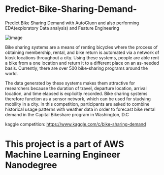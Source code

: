 # Predict-Bike-Sharing-Demand-
Predict Bike Sharing Demand with AutoGluon and also performing EDA(exploratory Data analysis) and Feature Engineering


![image](https://user-images.githubusercontent.com/62802231/210127470-62a160c7-b42b-4862-b796-7cd1b4dcc894.png)


Bike sharing systems are a means of renting bicycles where the process of obtaining membership, rental, and bike return is automated via a network of kiosk locations throughout a city. Using these systems, people are able rent a bike from a one location and return it to a different place on an as-needed basis. Currently, there are over 500 bike-sharing programs around the world.

The data generated by these systems makes them attractive for researchers because the duration of travel, departure location, arrival location, and time elapsed is explicitly recorded. Bike sharing systems therefore function as a sensor network, which can be used for studying mobility in a city. In this competition, participants are asked to combine historical usage patterns with weather data in order to forecast bike rental demand in the Capital Bikeshare program in Washington, D.C

kaggle competition: https://www.kaggle.com/c/bike-sharing-demand

# This project is a part of AWS Machine Learning Engineer Nanodegree
